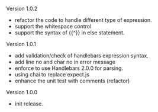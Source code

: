 Version 1.0.2
- refactor the code to handle different type of expression.
- support the whitespace control
- support the syntax of {{^}} in else statement.

Version 1.0.1
- add validation/check of handlebars expression syntax.
- add line no and char no in error message 
- enforce to use Handlebars 2.0.0 for parsing.
- using chai to replace expect.js 
- enhance the unit test with comments (refactor)

Version 1.0.0
- init release.
